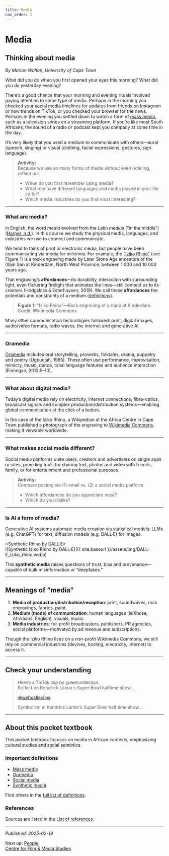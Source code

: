 ```yaml
---
title: Media
nav_order: 2
---
```


# Media

## Thinking about media

*By Marion Walton, University of Cape Town*

What did you do when you first opened your eyes this morning? What did you do yesterday evening?

There’s a good chance that your morning and evening rituals involved paying attention to some type of media. Perhaps in the morning you checked your [social media](https://media-and-society.glitch.me/ideas/social-media/) timelines for updates from friends on Instagram or new trends on TikTok, or you checked your browser for the news. Perhaps in the evening you settled down to watch a form of [mass media](https://media-and-society.glitch.me/ideas/mass-media/), such as a television series on a streaming platform. If you’re like most South Africans, the sound of a radio or podcast kept you company at some time in the day.

It’s very likely that you used a medium to communicate with others—aural (speech, singing) or visual (clothing, facial expressions, gestures, sign language).

> **Activity:**  
> Because we use so many forms of media without even noticing, reflect on:  
> - When do you first remember using media?  
> - What role have different languages and media played in your life so far?  
> - Which media industries do you find most interesting?

---

### What are media?

In English, the word *media* evolved from the Latin *medius* (“in the middle”) ([Harper, n.d.](https://www.etymonline.com/word/media)). In this course we study the physical media, languages, and industries we use to connect and communicate.

We tend to think of print or electronic media, but people have been communicating via media for millennia. For example, the [“Iziko Rhino”](https://commons.wikimedia.org/wiki/File:Kinderdam_rhino.jpg) (see Figure 1) is a rock engraving made by Later Stone Age ancestors of the ǀXam San at Kinderdam, North West Province, between 1 000 and 10 000 years ago.

That engraving’s **affordances**—its durability, interaction with surrounding light, even flickering firelight that animates the lines—still connect us to its creators (Hodgskiss & Esterhuysen, 2019). We call these **affordances** the potentials and constraints of a medium ([definitions](https://media-and-society.glitch.me/ideas/definitions/#Affordance)).

> **Figure 1:** “Iziko Rhino”—Rock engraving of a rhino at Kinderdam. Credit: Wikimedia Commons

Many other communication technologies followed: print, digital images, audio/video formats, radio waves, the internet and generative AI.

---

### Oramedia

[Oramedia](https://media-and-society.glitch.me/ideas/oramedia/) includes oral storytelling, proverbs, folktales, drama, puppetry and poetry (Ugbuojah, 1985). These often use performance, improvisation, mimicry, music, dance, tonal language features and audience interaction (Finnegan, 2012:5–10).

---

### What about digital media?

Today’s digital media rely on electricity, internet connections, fibre-optics, broadcast signals and complex production/distribution systems—enabling global communication at the click of a button.

In the case of the Iziko Rhino, a Wikipedian at the Africa Centre in Cape Town published a photograph of the engraving to [Wikimedia Commons](https://commons.wikimedia.org), making it viewable worldwide.

---

### What makes social media different?

Social media platforms unite users, creators and advertisers on single apps or sites, providing tools for sharing text, photos and video with friends, family, or for entertainment and professional purposes.

> **Activity:**  
> Compare posting via (1) email vs. (2) a social media platform.  
> - Which affordances do you appreciate most?  
> - Which do you dislike?

---

### Is AI a form of media?

Generative AI systems automate media creation via statistical models: LLMs (e.g. ChatGPT) for text, diffusion models (e.g. DALL·E) for images.  

<Synthetic Rhino by DALL·E>  
![Synthetic Iziko Rhino by DALL·E]({{ site.baseurl }}/assets/img/DALL-E_iziko_rhino.webp)

This **synthetic media** raises questions of trust, bias and provenance—capable of bulk misinformation or “deepfakes.”

---

## Meanings of “media”

1. **Media of production/distribution/reception**: print, soundwaves, rock engravings, fabrics, paint.  
2. **Medium (mode) of communication**: human languages (isiXhosa, Afrikaans, English), visuals, music.  
3. **Media industries**: for-profit broadcasters, publishers, PR agencies, social platforms—motivated by ad revenue and subscriptions.

Though the Iziko Rhino lives on a non-profit Wikimedia Commons, we still rely on commercial industries (devices, hosting, electricity, internet) to access it.

---

## Check your understanding

> Here’s a TikTok clip by @wehustleclips.  
> Reflect on Kendrick Lamar’s Super Bowl halftime show …

<blockquote class="tiktok-embed" cite="https://www.tiktok.com/@wehustleclips/video/1234567890" data-video-id="1234567890" style="max-width: 605px;min-width: 325px;">  
  <section>  
    <a target="_blank" title="@wehustleclips" href="https://www.tiktok.com/@wehustleclips">@wehustleclips</a>  
    <p>Symbolism in Kendrick Lamar’s Super Bowl half time show…</p>  
  </section>  
</blockquote>  
<script async src="https://www.tiktok.com/embed.js"></script>

---

## About this pocket textbook

This pocket textbook focuses on media in African contexts, emphasizing cultural studies and social semiotics.

### Important definitions

- [Mass media](https://media-and-society.glitch.me/ideas/mass-media/)  
- [Oramedia](https://media-and-society.glitch.me/ideas/oramedia/)  
- [Social media](https://media-and-society.glitch.me/ideas/social-media/)  
- [Synthetic media](https://media-and-society.glitch.me/ideas/synthetic-media/)

Find others in the [full list of definitions](https://media-and-society.glitch.me/ideas/definitions/).

### References

Sources are listed in the [List of references](https://media-and-society.glitch.me/ideas/references/).

---

*Published: 2025-02-19*

Next up: [People](https://media-and-society.glitch.me/ideas/people/)  
[Centre for Film & Media Studies](https://cfms.uct.ac.za)  